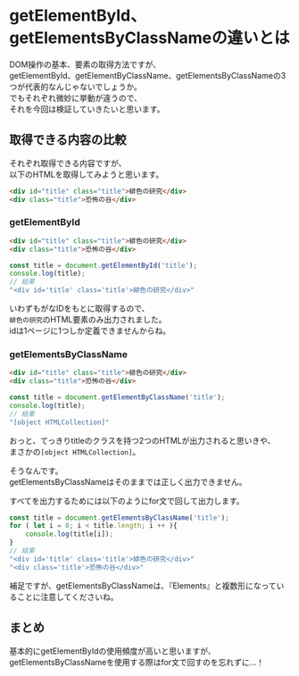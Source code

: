 # getElementById、getElementsByClassNameの違いとは  
DOM操作の基本、要素の取得方法ですが、  
getElementById、getElementByClassName、getElementsByClassNameの3つが代表的なんじゃないでしょうか。  
でもそれぞれ微妙に挙動が違うので、  
それを今回は検証していきたいと思います。  

## 取得できる内容の比較  
それぞれ取得できる内容ですが、  
以下のHTMLを取得してみようと思います。  

```html
<div id="title" class="title">緋色の研究</div>
<div class="title">恐怖の谷</div>
```

### getElementById  

```html
<div id="title" class="title">緋色の研究</div>
<div class="title">恐怖の谷</div>
```

```javascript
const title = document.getElementById('title');
console.log(title);
// 結果
"<div id='title' class='title'>緋色の研究</div>"
```

いわずもがなIDをもとに取得するので、  
`緋色の研究`のHTML要素のみ出力されました。  
idは1ページに1つしか定義できませんからね。

### getElementsByClassName  

```html
<div id="title" class="title">緋色の研究</div>
<div class="title">恐怖の谷</div>
```

```javascript
const title = document.getElementByClassName('title');
console.log(title);
// 結果
"[object HTMLCollection]"
```

おっと、てっきりtitleのクラスを持つ2つのHTMLが出力されると思いきや、  
まさかの`[object HTMLCollection]`。  

そうなんです。  
getElementsByClassNameはそのままでは正しく出力できません。  

すべてを出力するためには以下のようにfor文で回して出力します。  
```javascript
const title = document.getElementsByClassName('title');
for ( let i = 0; i < title.length; i ++ ){
	console.log(title[i]);
}
// 結果
"<div id='title' class='title'>緋色の研究</div>"
"<div class='title'>恐怖の谷</div>"
```

補足ですが、getElementsByClassNameは、『Elements』と複数形になっていることに注意してくださいね。  

## まとめ  
基本的にgetElementByIdの使用頻度が高いと思いますが、  
getElementsByClassNameを使用する際はfor文で回すのを忘れずに…！  